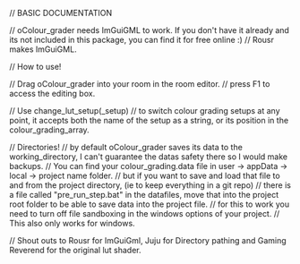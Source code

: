 // BASIC DOCUMENTATION

// oColour_grader needs ImGuiGML to work. If you don't have it already and its not included in this package, you can find it for free online :)
// Rousr makes ImGuiGML.

// How to use!

// Drag oColour_grader into your room in the room editor.
// press F1 to access the editing box.

// Use change_lut_setup(_setup)
// to switch colour grading setups at any point, it accepts both the name of the setup as a string, or its position in the colour_grading_array.

// Directories!
// by default oColour_grader saves its data to the working_directory, I can't guarantee  the datas safety there so I would make backups. 
// You can find your colour_grading.data file in user -> appData -> local -> project name folder.
// but if you want to save and load that file to and from the project directory, (ie to keep everything in a git repo)
// there is a file called "pre_run_step.bat" in the datafiles, move that into the project root folder to be able to save data into the project file.
// for this to work you need to turn off file sandboxing in the windows options of your project.
// This also only works for windows.

// Shout outs to Rousr for ImGuiGml, Juju for Directory pathing and Gaming Reverend for the original lut shader.  
